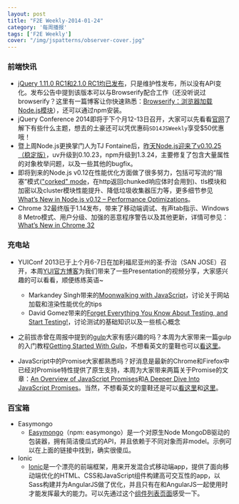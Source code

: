 ```yaml
---
layout: post
title: "F2E Weekly-2014-01-24"
category: '每周播报' 
tags: ['F2E Weekly']
cover: "/img/jspatterns/observer-cover.jpg"
---
```


### 前端快讯

- [jQuery 1.11.0 RC1和2.1.0 RC1均已发布](http://blog.jquery.com/2014/01/16/jquery-1-11-0-rc1-and-2-1-0-rc1-released/)，只是维护性发布，所以没有API变化。发布公告中提到该版本可以与Browserify配合工作（还没听说过browserify？这里有一篇博客让你快速熟悉：[Browserify：浏览器加载Node.js模块](http://javascript.ruanyifeng.com/tool/browserify.html)），还可以通过npm安装。
- jQuery Conference 2014即将于下个月12-13日召开，大家可以先看看[官网](http://events.jquery.org/2014/san-diego/?utm_source=javascriptweekly&utm_medium=email)了解下有些什么主题，想去的土豪还可以凭优惠码`SD14JSWeekly`享受$50优惠哦！
- 暨上周Node.js更换掌门人为TJ Fontaine后，[昨天Node.js迎来了v0.10.25（稳定版）](http://blog.nodejs.org/2014/01/23/node-v0-10-25-stable/)，uv升级到0.10.23，npm升级到1.3.24，主要修复了包含大量属性的对象枚举问题，以及一些其他的bugfix。
- 即将到来的Node.js v0.12在性能优化方面做了很多努力，包括可写流的“阻塞”模式(["corked" mode](http://nodejs.org/docs/v0.11.10/api/stream.html#stream_writable_cork)，在http返回chunked响应体时会用到)、tls模块和加密以及cluster模块性能提升、降低垃圾收集器压力等，更多细节参见[What’s New in Node.js v0.12 – Performance Optimizations](http://strongloop.com/strongblog/performance-node-js-v-0-12-whats-new/)。
- Chrome 32最终版于1.14发布，带来了移动端调试、有声tab指示、Windows 8 Metro模式、用户分级、加强的恶意程序警告以及其他更新，详情可参见：[What’s New in Chrome 32](http://www.sitepoint.com/whats-new-chrome-32/)


### 充电站

- YUIConf 2013已于上个月6-7日在加利福尼亚州的圣·乔治（SAN JOSE）召开，本周[YUI官方博客](http://www.yuiblog.com/blog)为我们带来了一些Presentation的视频分享，大家感兴趣的可以看看，顺便练练英语~
	- Markandey Singh带来的[Moonwalking with JavaScript](https://www.youtube.com/watch?v=3DcCfBT_wcI)，讨论关于网站加载和渲染性能优化的tips
	- David Gomez带来的[Forget Everything You Know About Testing, and Start Testing!](https://www.youtube.com/watch?v=gqM01dBw7Fc)，讨论测试的基础知识以及一些核心概念

- 之前拔赤曾在周报中提到的[gulp](http://gulpjs.com/)大家有感兴趣的吗？本周为大家带来一篇gulp的入门教程[Getting Started With Gulp](http://travismaynard.com/writing/getting-started-with-gulp?utm_source=javascriptweekly&utm_medium=email)，不想看英文的童鞋也可以[看这里](http://dickeylth.github.io/2014/01/16/GettingStartedWithGulp/)。

- JavaScript中的Promise大家都熟悉吗？好消息是最新的Chrome和Firefox中已经对Promise特性提供了原生支持，本周为大家带来两篇关于Promise的文章：[An Overview of JavaScript Promises](http://www.sitepoint.com/overview-javascript-promises)和[A Deeper Dive Into JavaScript Promises](http://www.sitepoint.com/deeper-dive-javascript-promises/)。当然，不想看英文的童鞋还是可以[看这里](http://dickeylth.github.io/2014/01/18/AnOverviewOfJavaScriptPromises/)和[这里](http://dickeylth.github.io/2014/01/21/ADeeperDiveIntoJavaScriptPromises/)。

### 百宝箱

- Easymongo
	- [Easymongo](http://meritt.github.io/easymongo/)（npm: easymongo）是一个对原生Node MongoDB驱动的包装器，拥有简洁傻瓜式的API，并且依赖于不同对象而非model。示例可以在上面的链接中找到，确实很傻瓜。
- Ionic
	- [Ionic](http://ionicframework.com/)是一个漂亮的前端框架，用来开发混合式移动端app，提供了面向移动端优化的HTML、CSS和JavaScript组件构建高可交互性的app，以Sass构建并为AngularJS做了优化，并且只有在和AngularJS一起使用时才能发挥最大的能力。可以先通过这个[组件列表页面](http://ionicframework.com/docs/components/)感受一下。

